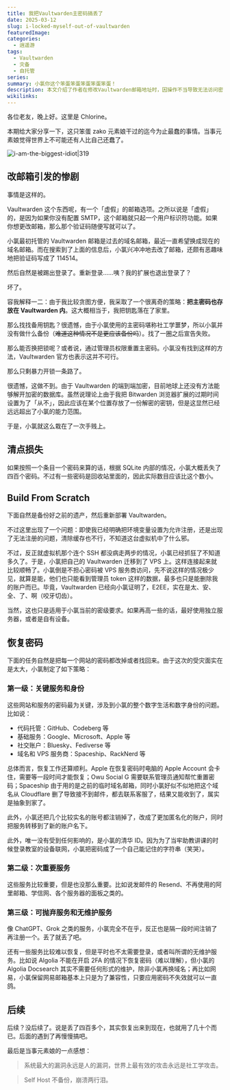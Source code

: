 ```yaml
---
title: 我把Vaultwarden主密码搞丢了
date: 2025-03-12
slug: i-locked-myself-out-of-vaultwarden
featuredImage: 
categories:
  - 逍遥游
tags:
  - Vaultwarden
  - 灾备
  - 自托管
series: 
summary: 小氯你这个笨蛋笨蛋笨蛋笨蛋笨蛋！
description: 本文介绍了作者在修改Vaultwarden邮箱地址时，因操作不当导致无法访问密码库的经历。作者将主密码存放在Vaultwarden内部，又没有备份，结果因Vaultwarden的端到端加密特性而无法恢复约400个密码。文章同时记录了作者重新部署Vaultwarden的过程，以及按重要性分为三级的密码恢复策略。作者通过自嘲幽默的方式分享了这次事件，并在结尾强调了备份的重要性和"人"是系统最大安全漏洞的观点。
wikilinks:
---
```

各位老友，晚上好。这里是 Chlorine。

本期给大家分享一下，这只笨蛋 zako 元素娘干过的迄今为止最蠢的事情。当事元素娘觉得世界上不可能还有人比自己还蠢了。

![i-am-the-biggest-idiot|319](https://img.clnya.fun/20250314-i-am-the-biggest-idiot.avif)

## 改邮箱引发的惨剧

事情是这样的。

Vaultwarden 这个东西呢，有一个「虚假」的邮箱选项。之所以说是「虚假」的，是因为如果你没有配置 SMTP，这个邮箱就只起一个用户标识符功能。如果你想更改邮箱，那么那个验证码随便写就可以了。

小氯最初托管的 Vaultwarden 邮箱是过去的域名邮箱，最近一直希望换成现在的域名邮箱。而在搜索到了上面的信息后，小氯兴冲冲地去改了邮箱，还颇有恶趣味地把验证码写成了 114514。

然后自然是被踢出登录了。重新登录……咦？我的扩展也退出登录了？

坏了。

容我解释一二：由于我比较贪图方便，我采取了一个很离奇的策略：**把主密码也存放在 Vaultwarden 内**。这大概相当于，我把钥匙落在了家里。

那么找找备用钥匙？很遗憾，由于小氯使用的主密码堪称社工学噩梦，所以小氯并没有做什么备份（~~难道这种情况不是更应该备份吗~~）。找了一圈之后宣告失败。

那么能否换把锁呢？或者说，通过管理员权限重置主密码。小氯没有找到这样的方法，Vaultwarden 官方也表示这并不可行。

那么只剩暴力开锁一条路了。

很遗憾，这做不到。由于 Vaultwarden 的端到端加密，目前地球上还没有方法能够解开加密的数据库。虽然说理论上由于我把 Bitwarden 浏览器扩展的过期时间设置为了「从不」，因此应该在某个位置存放了一份解密的密钥，但是这显然已经远远超出了小氯的能力范围。

于是，小氯就这么栽在了一次手贱上。

## 清点损失

如果按照一个条目一个密码来算的话，根据 SQLite 内部的情况，小氯大概丢失了四百个密码。不过有一些密码是回收站里面的，因此实际数目应该比这个数小。

## Build From Scratch

下面自然是备份好之前的遗产，然后重新部署 Vaultwarden。

不过这里出现了一个问题：即使我已经明确把环境变量设置为允许注册，还是出现了无法注册的问题，清除缓存也不行，不知道这台虚拟机中了什么邪。

不过，反正就虚拟机那个连个 SSH 都没病走两步的情况，小氯已经抓狂了不知道多久了。于是，小氯把自己的 Vaultwarden 迁移到了 VPS 上。这样连接起来就比较顺畅了。小氯倒是不担心密码被 VPS 服务商访问，先不说这样的情况极少见，就算是能，他们也只能看到管理员 token 这样的数据，最多也只是能删除我的账户而已。毕竟，Vaultwarden 已经向小氯证明了，E2EE，实在是太、安、全、了、啊（咬牙切齿）。

当然，这也只是适用于小氯当前的密级要求。如果再高一些的话，最好使用独立服务器，或者是自有设备。

## 恢复密码

下面的任务自然是把每一个网站的密码都改掉或者找回来。由于这次的受灾面实在是太大，小氯制定了如下策略：

### 第一级：关键服务和身份

这些网站和服务的密码最为关键，涉及到小氯的整个数字生活和数字身份的问题。比如说：

- 代码托管：GitHub、Codeberg 等
- 基础服务：Google、Microsoft、Apple 等
- 社交账户：Bluesky、Fediverse 等
- 域名和 VPS 服务商：Spaceship、RackNerd 等

总体而言，恢复工作还算顺利。Apple 在恢复密码时电脑的 Apple Account 会卡住，需要等一段时间才能恢复；Owu Social G 需要联系管理员通知帮忙重置密码；Spaceship 由于用的是之前的临时域名邮箱，同时小氯好似不似地把这个域名从 Cloudflare 删了导致接不到邮件，都去联系客服了，结果又能收到了，属实是抽象到家了。

此外，小氯还把几个比较实名的账号都注销掉了，改成了更加匿名化的账户，同时把服务转移到了新的账户名下。

此外，唯一没有受到任何影响的，是小氯的清华 ID。因为为了当牢助教讲课的时候登录教室的设备联网，小氯把密码成了一个自己能记住的字符串（笑哭）。

### 第二级：次重要服务

这些服务比较重要，但是也没那么重要。比如说发邮件的 Resend、不再使用的阿里邮箱、学信网、各个服务器的面板之类的。

### 第三级：可抛弃服务和无维护服务

像 ChatGPT、Grok 之类的服务，小氯完全不在乎，反正也是隔一段时间注销了再注册一个。丢了就丢了吧。

还有一些服务比较难以恢复，但是平时也不太需要登录，或者叫所谓的无维护服务。比如说 Algolia 不能在开启 2FA 的情况下恢复密码（难以理解），但小氯的 Algolia Docsearch 其实不需要任何形式的维护，除非小氯再换域名；再比如网易，小氯保留网易邮箱基本上只是为了兼容性，只要应用密码不失效就可以一直鸽。

## 后续

后续？没后续了。说是丢了四百多个，其实恢复出来到现在，也就用了几十个而已。后面的遇到了再慢慢搞吧。

最后是当事元素娘的一点感想：

> 系统最大的漏洞永远是人的漏洞，世界上最有效的攻击永远是社工学攻击。

> Self Host 不备份，崩溃两行泪。